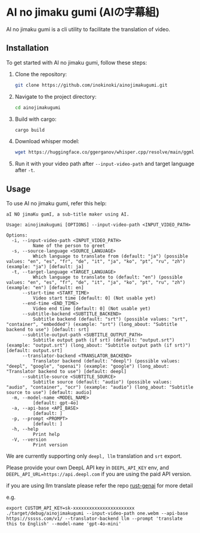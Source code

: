 # AI no jimaku gumi (AIの字幕組)

AI no jimaku gumi is a cli utility to facilitate the translation of video.

## Installation

To get started with AI no jimaku gumi, follow these steps:

1. Clone the repository:
    ```bash
    git clone https://github.com/inokinoki/ainojimakugumi.git
    ```
2. Navigate to the project directory:
    ```bash
    cd ainojimakugumi
    ```
3. Build with cargo:
    ```bash
    cargo build
    ```
4. Download whisper model:
    ```bash
    wget https://huggingface.co/ggerganov/whisper.cpp/resolve/main/ggml-tiny.bin
    ```
5. Run it with your video path after `--input-video-path` and target language after `-t`.

## Usage

To use AI no jimaku gumi, refer this help:

```
aI NO jimaKu gumI, a sub-title maker using AI.

Usage: ainojimakugumi [OPTIONS] --input-video-path <INPUT_VIDEO_PATH>

Options:
  -i, --input-video-path <INPUT_VIDEO_PATH>
          Name of the person to greet
  -s, --source-language <SOURCE_LANGUAGE>
          Which language to translate from (default: "ja") (possible values: "en", "es", "fr", "de", "it", "ja", "ko", "pt", "ru", "zh") (example: "ja") [default: ja]
  -t, --target-language <TARGET_LANGUAGE>
          Which language to translate to (default: "en") (possible values: "en", "es", "fr", "de", "it", "ja", "ko", "pt", "ru", "zh") (example: "en") [default: en]
      --start-time <START_TIME>
          Video start time [default: 0] (Not usable yet)
      --end-time <END_TIME>
          Video end time [default: 0] (Not usable yet)
      --subtitle-backend <SUBTITLE_BACKEND>
          Subtitle backend (default: "srt") (possible values: "srt", "container", "embedded") (example: "srt") (long_about: "Subtitle backend to use") [default: srt]
      --subtitle-output-path <SUBTITLE_OUTPUT_PATH>
          Subtitle output path (if srt) (default: "output.srt") (example: "output.srt") (long_about: "Subtitle output path (if srt)") [default: output.srt]
      --translator-backend <TRANSLATOR_BACKEND>
          Translator backend (default: "deepl") (possible values: "deepl", "google", "openai") (example: "google") (long_about: "Translator backend to use") [default: deepl]
      --subtitle-source <SUBTITLE_SOURCE>
          Subtitle source (default: "audio") (possible values: "audio", "container", "ocr") (example: "audio") (long_about: "Subtitle source to use") [default: audio]
  -m, --model-name <MODEL_NAME>
          [default: gpt-4o]
  -a, --api-base <API_BASE>
          [default: ]
  -p, --prompt <PROMPT>
          [default: ]
  -h, --help
          Print help
  -V, --version
          Print version
```

We are currently supporting only `deepl, llm` translation and `srt` export.

Please provide your own DeepL API key in `DEEPL_API_KEY` env, and `DEEPL_API_URL=https://api.deepl.com` if you are using the paid API version.

if you are using llm translate please refer the repo [rust-genai](https://github.com/jeremychone/rust-genai) for more detail

e.g.
```cli
export CUSTOM_API_KEY=sk-xxxxxxxxxxxxxxxxxxxxxxx
./target/debug/ainojimakugumi --input-video-path one.webm --api-base https://sssss.com/v1/ --translator-backend llm --prompt 'translate this to English' --model-name 'gpt-4o-mini'
```
